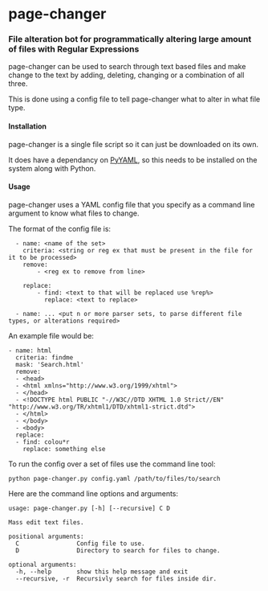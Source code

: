 # page-changer

### File alteration bot for programmatically altering large amount of files with Regular Expressions

page-changer can be used to search through text based files and make change to the text by adding, deleting, changing or a combination of all three.

This is done using a config file to tell page-changer what to alter in what file type.

#### Installation

page-changer is a single file script so it can just be downloaded on its own. 

It does have a dependancy on [PyYAML](http://pyyaml.org/wiki/PyYAML), so this needs to be installed on the system along with Python.

#### Usage

page-changer uses a YAML config file that you specify as a command line argument to know what files to change.

The format of the config file is:

      - name: <name of the set>
        criteria: <string or reg ex that must be present in the file for it to be processed>
        remove:
            - <reg ex to remove from line>
              
        replace: 
            - find: <text to that will be replaced use %rep%>
              replace: <text to replace>
                
      - name: ... <put n or more parser sets, to parse different file types, or alterations required>

An example file would be:

    - name: html
      criteria: findme
      mask: 'Search.html'
      remove:
      - <head>
      - <html xmlns="http://www.w3.org/1999/xhtml">
      - </head>
      - <!DOCTYPE html PUBLIC "-//W3C//DTD XHTML 1.0 Strict//EN" "http://www.w3.org/TR/xhtml1/DTD/xhtml1-strict.dtd">
      - </html>
      - </body>
      - <body>
      replace:
      - find: colou*r
        replace: something else

To run the config over a set of files use the command line tool:

    python page-changer.py config.yaml /path/to/files/to/search
    
Here are the command line options and arguments:

    usage: page-changer.py [-h] [--recursive] C D

    Mass edit text files.

    positional arguments:
      C                Config file to use.
      D                Directory to search for files to change.

    optional arguments:
      -h, --help       show this help message and exit
      --recursive, -r  Recursivly search for files inside dir.